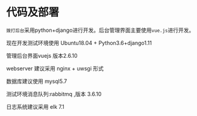 # 代码及部署

`拨打后台`采用python+django进行开发。后台管理界面主要使用`vue.js`进行开发。

现在开发测试环境使用 Ubuntu18.04 + Python3.6+django1.11  

管理后台界面vuejs 版本2.6.10


webserver 建议采用 nginx + uwsgi 形式

数据库建议使用 mysql5.7

测试环境消息队列:rabbitmq ,版本 3.6.10

日志系统建议采用 elk 7.1